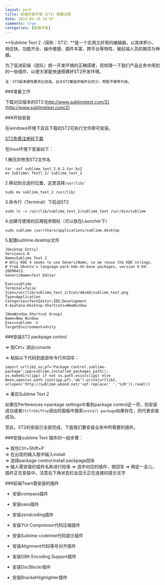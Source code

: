 ```yaml
---
layout: post
title: 前端开发环境（ST2）搭建过程
date: 2013-04-10 14:47
comments: true
categories: [前端开发]
---
```


**Sublime Text 2（简称：ST2）**是一个实用又好用的编辑器，以其体积小、响应快、功能齐全、操作便捷、插件丰富、跨平台等特性，被前端人员的推崇为神器。

为了促进前端（团队）统一开发环境的正确搭建，现梳理一下我们产品业务中用到的一些插件，以便大家能快速搭建好ST2开发环境。

``注：ST3版本硬性要求比较高，且与ST2兼容的插件比较少，帮暂不推荐升级。``

###准备工作

下载对应版本的ST2:[http://www.sublimetext.com/2](http://www.sublimetext.com/2)

###开始安装

在windows环境下双击下载的ST2可执行文件即可安装。

[ST2免费注册码下载](http://pan.baidu.com/share/link?shareid=2246429840&uk=3945756521#dir/path=%2F%E5%BC%80%E5%8F%91%E6%96%87%E6%A1%A3%E4%B8%AD%E5%BF%83%2F%E5%89%8D%E7%AB%AF%E7%BB%9F%E4%B8%80%E5%BC%80%E5%8F%91%E7%8E%AF%E5%A2%83)

在linux环境下安装如下：  

1.解压并修改ST2文件名

    tar -xvf sublime_text_2.0.2.tar.bz2  
    mv Sublime\ Text\ 2/ sublime_text_2

2.移动到合适的位置，这里选择``/usr/lib/``

    sudo mv sublime_text_2 /usr/lib/

3.命令行（Terminal）下启动ST2

    sudo ln -s /usr/lib/sublime_text_2/sublime_text /usr/bin/sublime

4.创建可使用的应用程序图标（可以放在Launcher下）

    sudo sublime /usr/share/applications/sublime.desktop

5.配置sublime.desktop文件

    [Desktop Entry]
    Version=1.0
    Name=Sublime Text 2
    # Only KDE 4 seems to use GenericName, so we reuse the KDE strings.
    # From Ubuntu's language-pack-kde-XX-base packages, version 9.04-20090413.
    GenericName=Text Editor
     
    Exec=sublime
    Terminal=false
    Icon=/usr/lib/sublime_text_2/Icon/48x48/sublime_text.png
    Type=Application
    Categories=TextEditor;IDE;Development
    X-Ayatana-Desktop-Shortcuts=NewWindow
     
    [NewWindow Shortcut Group]
    Name=New Window
    Exec=sublime -n
    TargetEnvironment=Unity

###安装ST2 packpage control

=> 按Ctrl+`调出console  

=> 粘贴以下代码到底部命令行并回车：  
    
    import urllib2,os;pf='Package Control.sublime-package';ipp=sublime.installed_packages_path();
    os.makedirs(ipp) if not os.path.exists(ipp) else None;open(os.path.join(ipp,pf),'wb').write(urllib2.
    urlopen('http://sublime.wbond.net/'+pf.replace(' ','%20')).read())

=> 重启Sublime Text 2

如果在Perferences->package settings中看到package control这一项，则安装成功或者`Ctrl+Shift+p`调出的面板中搜索`install package`如果存在，则代表安装成功。

至此，ST2的安装已全部完成，下面我们要安装业务中所需要的插件。

###安装sublime Text 插件的一般步骤：

=> 按住Ctrl+Shift+P  
=> 在出现的输入框中输入install  
=> 选择package control:install packpage回车  
=> 输入需安装的插件名称进行检索 
=> 选中对应的插件，按回车 
=> 稍定一会儿，插件正在安装中，注意右下角状态栏会显示正在连接的提示文字  

###前端Team需安装的插件

+ 安装compass插件

+ 安装sass插件

+ 安装zendcoding插件

+ 安装YUI Compressor代码压缩插件

+ 安装Sublime codeIntel代码提示插件

+ 安装Alignment代码等号对齐插件

+ 安装GBK Encoding Support插件

+ 安装DocBlockr插件

+ 安装BracketHighlighter插件



























